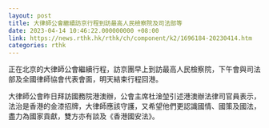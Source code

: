 ```yaml
---
layout: post
title: 大律師公會繼續訪京行程到訪最高人民檢察院及司法部等
date: 2023-04-14 10:46:22.000000000 +08:00
link: https://news.rthk.hk/rthk/ch/component/k2/1696184-20230414.htm
categories: rthk
---
```


正在北京的大律師公會繼續行程，訪京團早上到訪最高人民檢察院，下午會與司法部及全國律師協會代表會面，明天結束行程回港。

大律師公會昨日拜訪國務院港澳辦，公會主席杜淦堃引述港澳辦法律司官員表示，法治是香港的金漆招牌，大律師應該守護，又希望他們更認識國情、國策及國法，盡力為國家貢獻，雙方亦有談及《香港國安法》。
